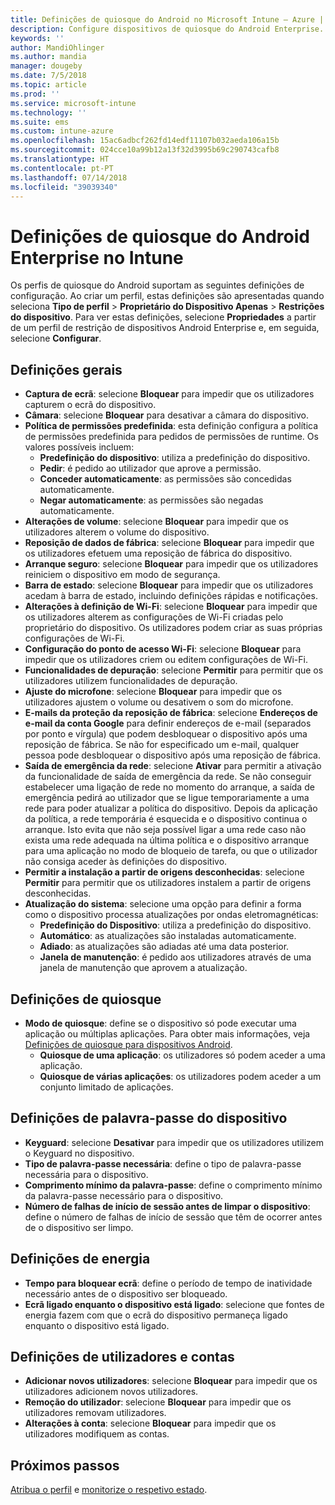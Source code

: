 ```yaml
---
title: Definições de quiosque do Android no Microsoft Intune – Azure | Microsoft Docs
description: Configure dispositivos de quiosque do Android Enterprise.
keywords: ''
author: MandiOhlinger
ms.author: mandia
manager: dougeby
ms.date: 7/5/2018
ms.topic: article
ms.prod: ''
ms.service: microsoft-intune
ms.technology: ''
ms.suite: ems
ms.custom: intune-azure
ms.openlocfilehash: 15ac6adbcf262fd14edf11107b032aeda106a15b
ms.sourcegitcommit: 024cce10a99b12a13f32d3995b69c290743cafb8
ms.translationtype: HT
ms.contentlocale: pt-PT
ms.lasthandoff: 07/14/2018
ms.locfileid: "39039340"
---
```

# <a name="android-enterprise-kiosk-settings-in-intune"></a>Definições de quiosque do Android Enterprise no Intune

Os perfis de quiosque do Android suportam as seguintes definições de configuração. Ao criar um perfil, estas definições são apresentadas quando seleciona **Tipo de perfil** > **Proprietário do Dispositivo Apenas** > **Restrições do dispositivo**. Para ver estas definições, selecione **Propriedades** a partir de um perfil de restrição de dispositivos Android Enterprise e, em seguida, selecione **Configurar**.

## <a name="general-settings"></a>Definições gerais

- **Captura de ecrã**: selecione **Bloquear** para impedir que os utilizadores capturem o ecrã do dispositivo.
- **Câmara**: selecione **Bloquear** para desativar a câmara do dispositivo.
- **Política de permissões predefinida**: esta definição configura a política de permissões predefinida para pedidos de permissões de runtime. Os valores possíveis incluem:
    - **Predefinição do dispositivo**: utiliza a predefinição do dispositivo.
    - **Pedir**: é pedido ao utilizador que aprove a permissão.
    - **Conceder automaticamente**: as permissões são concedidas automaticamente.
    - **Negar automaticamente**: as permissões são negadas automaticamente.
- **Alterações de volume**: selecione **Bloquear** para impedir que os utilizadores alterem o volume do dispositivo.
- **Reposição de dados de fábrica**: selecione **Bloquear** para impedir que os utilizadores efetuem uma reposição de fábrica do dispositivo.
- **Arranque seguro**: selecione **Bloquear** para impedir que os utilizadores reiniciem o dispositivo em modo de segurança.
- **Barra de estado**: selecione **Bloquear** para impedir que os utilizadores acedam à barra de estado, incluindo definições rápidas e notificações.
- **Alterações à definição de Wi-Fi**: selecione **Bloquear** para impedir que os utilizadores alterem as configurações de Wi-Fi criadas pelo proprietário do dispositivo. Os utilizadores podem criar as suas próprias configurações de Wi-Fi.
- **Configuração do ponto de acesso Wi-Fi**: selecione **Bloquear** para impedir que os utilizadores criem ou editem configurações de Wi-Fi.
- **Funcionalidades de depuração**: selecione **Permitir** para permitir que os utilizadores utilizem funcionalidades de depuração.
- **Ajuste do microfone**: selecione **Bloquear** para impedir que os utilizadores ajustem o volume ou desativem o som do microfone.
- **E-mails da proteção da reposição de fábrica**: selecione **Endereços de e-mail da conta Google** para definir endereços de e-mail (separados por ponto e vírgula) que podem desbloquear o dispositivo após uma reposição de fábrica. Se não for especificado um e-mail, qualquer pessoa pode desbloquear o dispositivo após uma reposição de fábrica.
- **Saída de emergência da rede**: selecione **Ativar** para permitir a ativação da funcionalidade de saída de emergência da rede. Se não conseguir estabelecer uma ligação de rede no momento do arranque, a saída de emergência pedirá ao utilizador que se ligue temporariamente a uma rede para poder atualizar a política do dispositivo. Depois da aplicação da política, a rede temporária é esquecida e o dispositivo continua o arranque. Isto evita que não seja possível ligar a uma rede caso não exista uma rede adequada na última política e o dispositivo arranque para uma aplicação no modo de bloqueio de tarefa, ou que o utilizador não consiga aceder às definições do dispositivo.
- **Permitir a instalação a partir de origens desconhecidas**: selecione **Permitir** para permitir que os utilizadores instalem a partir de origens desconhecidas.
- **Atualização do sistema**: selecione uma opção para definir a forma como o dispositivo processa atualizações por ondas eletromagnéticas:
    - **Predefinição do Dispositivo**: utiliza a predefinição do dispositivo.
    - **Automático**: as atualizações são instaladas automaticamente.
    - **Adiado**: as atualizações são adiadas até uma data posterior.
    - **Janela de manutenção**: é pedido aos utilizadores através de uma janela de manutenção que aprovem a atualização.

## <a name="kiosk-settings"></a>Definições de quiosque

- **Modo de quiosque**: define se o dispositivo só pode executar uma aplicação ou múltiplas aplicações. Para obter mais informações, veja [Definições de quiosque para dispositivos Android](android-kiosk-settings.md).
    - **Quiosque de uma aplicação**: os utilizadores só podem aceder a uma aplicação.
    - **Quiosque de várias aplicações**: os utilizadores podem aceder a um conjunto limitado de aplicações.

## <a name="device-password-settings"></a>Definições de palavra-passe do dispositivo

- **Keyguard**: selecione **Desativar** para impedir que os utilizadores utilizem o Keyguard no dispositivo.
- **Tipo de palavra-passe necessária**: define o tipo de palavra-passe necessária para o dispositivo.
- **Comprimento mínimo da palavra-passe**: define o comprimento mínimo da palavra-passe necessário para o dispositivo.
- **Número de falhas de início de sessão antes de limpar o dispositivo**: define o número de falhas de início de sessão que têm de ocorrer antes de o dispositivo ser limpo.

## <a name="power-settings"></a>Definições de energia

- **Tempo para bloquear ecrã**: define o período de tempo de inatividade necessário antes de o dispositivo ser bloqueado.
- **Ecrã ligado enquanto o dispositivo está ligado**: selecione que fontes de energia fazem com que o ecrã do dispositivo permaneça ligado enquanto o dispositivo está ligado.

## <a name="users-and-accounts-settings"></a>Definições de utilizadores e contas

- **Adicionar novos utilizadores**: selecione **Bloquear** para impedir que os utilizadores adicionem novos utilizadores.
- **Remoção do utilizador**: selecione **Bloquear** para impedir que os utilizadores removam utilizadores.
- **Alterações à conta**: selecione **Bloquear** para impedir que os utilizadores modifiquem as contas.

## <a name="next-steps"></a>Próximos passos
[Atribua o perfil](device-profile-assign.md) e [monitorize o respetivo estado](device-profile-monitor.md).



